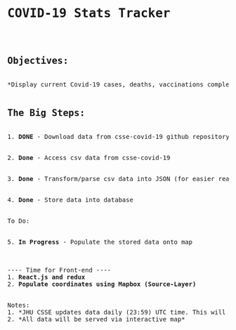 <pre><h1>COVID-19 Stats Tracker</h1>

<h2>Objectives:</h2>
*Display current Covid-19 cases, deaths, vaccinations completed.*

<h2>The Big Steps:</h2>
1. <strong>DONE</strong> - Download data from csse-covid-19 github repository.<br></br>
2. <strong>Done</strong> - Access csv data from csse-covid-19<br></br>
3. <strong>Done</strong> - Transform/parse csv data into JSON (for easier reading via front-end)<br></br>
4. <strong>Done</strong> - Store data into database<br></br>
To Do: <br><br>
5. <strong>In Progress</strong> - Populate the stored data onto map<br></br>

---- Time for Front-end ----
1. <strong>React.js and redux</strong>
2. <strong>Populate coordinates using Mapbox (Source-Layer)</strong>


Notes:
1. *JHU CSSE updates data daily (23:59) UTC time. This will need to be synced to apps backend (aka update tables daily)*
2. *All data will be served via interactive map*
</pre>

